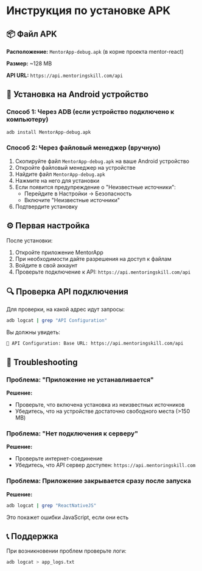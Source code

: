 # Инструкция по установке APK

## 📦 Файл APK

**Расположение:** `MentorApp-debug.apk` (в корне проекта mentor-react)

**Размер:** ~128 MB

**API URL:** `https://api.mentoringskill.com/api`

## 📱 Установка на Android устройство

### Способ 1: Через ADB (если устройство подключено к компьютеру)

```bash
adb install MentorApp-debug.apk
```

### Способ 2: Через файловый менеджер (вручную)

1. Скопируйте файл `MentorApp-debug.apk` на ваше Android устройство
2. Откройте файловый менеджер на устройстве
3. Найдите файл `MentorApp-debug.apk`
4. Нажмите на него для установки
5. Если появится предупреждение о "Неизвестные источники":
   - Перейдите в Настройки → Безопасность
   - Включите "Неизвестные источники"
6. Подтвердите установку

## ⚙️ Первая настройка

После установки:

1. Откройте приложение MentorApp
2. При необходимости дайте разрешения на доступ к файлам
3. Войдите в свой аккаунт
4. Проверьте подключение к API: `https://api.mentoringskill.com/api`

## 🔍 Проверка API подключения

Для проверки, на какой адрес идут запросы:

```bash
adb logcat | grep "API Configuration"
```

Вы должны увидеть:
```
🔧 API Configuration: Base URL: https://api.mentoringskill.com/api
```

## 🐛 Troubleshooting

### Проблема: "Приложение не устанавливается"

**Решение:** 
- Проверьте, что включена установка из неизвестных источников
- Убедитесь, что на устройстве достаточно свободного места (>150 MB)

### Проблема: "Нет подключения к серверу"

**Решение:**
- Проверьте интернет-соединение
- Убедитесь, что API сервер доступен: `https://api.mentoringskill.com`

### Проблема: Приложение закрывается сразу после запуска

**Решение:**
```bash
adb logcat | grep "ReactNativeJS"
```
Это покажет ошибки JavaScript, если они есть

## 📞 Поддержка

При возникновении проблем проверьте логи:
```bash
adb logcat > app_logs.txt
```

